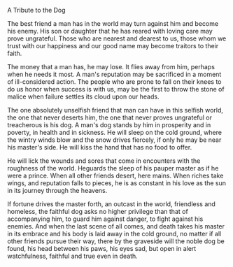 A Tribute to the Dog

The best friend a man has in the world may turn against him and become his enemy. His son or daughter that he has reared with loving care may prove ungrateful. Those who are nearest and dearest to us, those whom we trust with our happiness and our good name may become traitors to their faith.

The money that a man has, he may lose. It flies away from him, perhaps when he needs it most. A man's reputation may be sacrificed in a moment of ill-considered action. The people who are prone to fall on their knees to do us honor when success is with us, may be the first to throw the stone of malice when failure settles its cloud upon our heads.

The one absolutely unselfish friend that man can have in this selfish world, the one that never deserts him, the one that never proves ungrateful or treacherous is his dog. A man's dog stands by him in prosperity and in poverty, in health and in sickness. He will sleep on the cold ground, where the wintry winds blow and the snow drives fiercely, if only he may be near his master's side. He will kiss the hand that has no food to offer.

He will lick the wounds and sores that come in encounters with the roughness of the world. Heguards the sleep of his pauper master as if he were a prince. When all other friends desert, here mains. When riches take wings, and reputation falls to pieces, he is as constant in his love as the sun in its journey through the heavens.

If fortune drives the master forth, an outcast in the world, friendless and homeless, the faithful dog asks no higher privilege than that of accompanying him, to guard him against danger, to fight against his enemies. And when the last scene of all comes, and death takes his master in its embrace and his body is laid away in the cold ground, no matter if all other friends pursue their way, there by the graveside will the noble dog be found, his head between his paws, his eyes sad, but open in alert watchfulness, faithful and true even in death.

